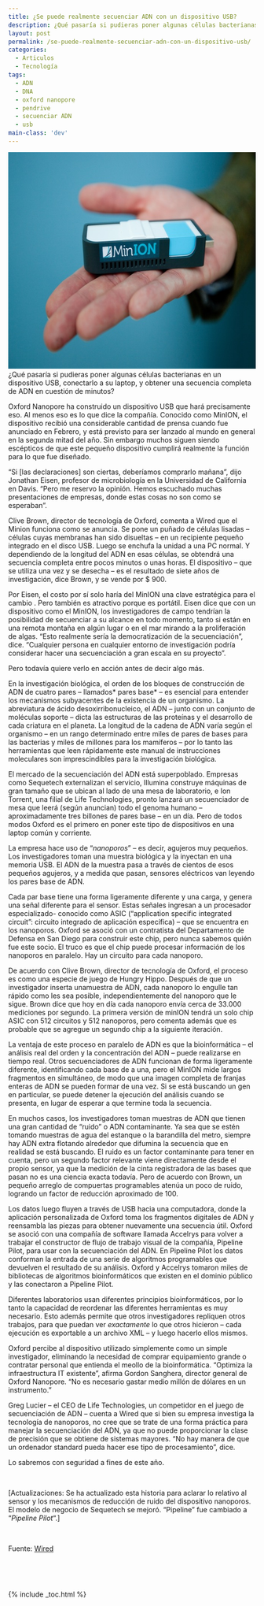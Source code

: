 ```yaml
---
title: ¿Se puede realmente secuenciar ADN con un dispositivo USB?
description: ¿Qué pasaría si pudieras poner algunas células bacterianas en un dispositivo USB, conectarlo a su laptop, y obtener una secuencia completa de ADN en cuestión de minutos?
layout: post
permalink: /se-puede-realmente-secuenciar-adn-con-un-dispositivo-usb/
categories:
  - Articulos
  - Tecnología
tags:
  - ADN
  - DNA
  - oxford nanopore
  - pendrive
  - secuenciar ADN
  - usb
main-class: 'dev'
---
```

[<img src="/assets/img/2012/05/Oxford-Nanopore-MinION1.jpeg" alt="" title="Oxford-Nanopore-MinION" width="660" height="440" class="aligncenter size-full wp-image-754" />][1]  
¿Qué pasaría si pudieras poner algunas células bacterianas en un dispositivo USB, conectarlo a su laptop, y obtener una secuencia completa de ADN en cuestión de minutos?  

<!--ad-->


Oxford Nanopore ha construido un dispositivo USB que hará precisamente eso. Al menos eso es lo que dice la compañía. Conocido como MinION, el dispositivo recibió una considerable cantidad de prensa cuando fue anunciado en Febrero, y está previsto para ser lanzado al mundo en general en la segunda mitad del año. Sin embargo muchos siguen siendo escépticos de que este pequeño dispositivo cumplirá realmente la función para lo que fue diseñado.

&#8220;Si [las declaraciones] son ciertas, deberíamos comprarlo mañana&#8221;, dijo Jonathan Eisen, profesor de microbiología en la Universidad de California en Davis. &#8220;Pero me reservo la opinión. Hemos escuchado muchas presentaciones de empresas, donde estas cosas no son como se esperaban&#8221;.

Clive Brown, director de tecnología de Oxford, comenta a Wired que el Minion funciona como se anuncia. Se pone un puñado de células lisadas &#8211; células cuyas membranas han sido disueltas &#8211; en un recipiente pequeño integrado en el disco USB. Luego se enchufa la unidad a una PC normal. Y dependiendo de la longitud del ADN en esas células, se obtendrá una secuencia completa entre pocos minutos o unas horas. El dispositivo &#8211; que se utiliza una vez y se desecha &#8211; es el resultado de siete años de investigación, dice Brown, y se vende por $ 900.

Por Eisen, el costo por sí solo haría del MinION una clave estratégica para el cambio . Pero también es atractivo porque es portátil. Eisen dice que con un dispositivo como el MinION, los investigadores de campo tendrían la posibilidad de secuenciar a su alcance en todo momento, tanto si están en una remota montaña en algún lugar o en el mar mirando a la proliferación de algas. &#8220;Esto realmente sería la democratización de la secuenciación&#8221;, dice. &#8220;Cualquier persona en cualquier entorno de investigación podría considerar hacer una secuenciación a gran escala en su proyecto&#8221;.

Pero todavía quiere verlo en acción antes de decir algo más.

En la investigación biológica, el orden de los bloques de construcción de ADN de cuatro pares &#8211; llamados* pares base* &#8211; es esencial para entender los mecanismos subyacentes de la existencia de un organismo. La abreviatura de ácido desoxirribonucleico, el ADN &#8211; junto con un conjunto de moléculas soporte &#8211; dicta las estructuras de las proteínas y el desarrollo de cada criatura en el planeta. La longitud de la cadena de ADN varía según el organismo &#8211; en un rango determinado entre miles de pares de bases para las bacterias y miles de millones para los mamíferos &#8211; por lo tanto las herramientas que leen rápidamente este manual de instrucciones moleculares son imprescindibles para la investigación biológica.

El mercado de la secuenciación del ADN está superpoblado. Empresas como Sequetech externalizan el servicio, Illumina construye máquinas de gran tamaño que se ubican al lado de una mesa de laboratorio, e Ion Torrent, una filial de Life Technologies, pronto lanzará un secuenciador de mesa que leerá (según anuncian) todo el genoma humano &#8211; aproximadamente tres billones de pares base &#8211; en un día. Pero de todos modos Oxford es el primero en poner este tipo de dispositivos en una laptop común y corriente.

La empresa hace uso de &#8220;*nanoporos*&#8221; &#8211; es decir, agujeros muy pequeños. Los investigadores toman una muestra biológica y la inyectan en una memoria USB. El ADN de la muestra pasa a través de cientos de esos pequeños agujeros, y a medida que pasan, sensores eléctricos van leyendo los pares base de ADN.

Cada par base tiene una forma ligeramente diferente y una carga, y genera una señal diferente para el sensor. Estas señales ingresan a un procesador especializado- conocido como ASIC (&#8220;application specific integrated circuit&#8221;: circuito integrado de aplicación específica) &#8211; que se encuentra en los nanoporos. Oxford se asoció con un contratista del Departamento de Defensa en San Diego para construir este chip, pero nunca sabemos quién fue este socio. El truco es que el chip puede procesar información de los nanoporos en paralelo. Hay un circuito para cada nanoporo.

De acuerdo con Clive Brown, director de tecnología de Oxford, el proceso es como una especie de juego de Hungry Hippo. Después de que un investigador inserta unamuestra de ADN, cada nanoporo lo engulle tan rápido como les sea posible, independientemente del nanoporo que le sigue. Brown dice que hoy en día cada nanoporo envía cerca de 33.000 mediciones por segundo. La primera versión de minION tendrá un solo chip ASIC con 512 circuitos y 512 nanoporos, pero comenta además que es probable que se agregue un segundo chip a la siguiente iteración.

La ventaja de este proceso en paralelo de ADN es que la bioinformática &#8211; el análisis real del orden y la concentración del ADN &#8211; puede realizarse en tiempo real. Otros secuenciadores de ADN funcionan de forma ligeramente diferente, identificando cada base de a una, pero el MinION mide largos fragmentos en simultáneo, de modo que una imagen completa de franjas enteras de ADN se pueden formar de una vez. Si se está buscando un gen en particular, se puede detener la ejecución del análisis cuando se presenta, en lugar de esperar a que termine toda la secuencia.

En muchos casos, los investigadores toman muestras de ADN que tienen una gran cantidad de &#8220;ruido&#8221; o ADN contaminante. Ya sea que se estén tomando muestras de agua del estanque o la barandilla del metro, siempre hay ADN extra flotando alrededor que difumina la secuencia que en realidad se está buscando. El ruido es un factor contaminante para tener en cuenta, pero un segundo factor relevante viene directamente desde el propio sensor, ya que la medición de la cinta registradora de las bases que pasan no es una ciencia exacta todavía. Pero de acuerdo con Brown, un pequeño arreglo de compuertas programables atenúa un poco de ruido, logrando un factor de reducción aproximado de 100.

Los datos luego fluyen a través de USB hacia una computadora, donde la aplicación personalizada de Oxford toma los fragmentos digitales de ADN y reensambla las piezas para obtener nuevamente una secuencia útil. Oxford se asoció con una compañía de software llamada Accelrys para volver a trabajar el constructor de flujo de trabajo visual de la compañía, Pipeline Pilot, para usar con la secuenciación del ADN. En Pipeline Pilot los datos conforman la entrada de una serie de algoritmos programables que devuelven el resultado de su análisis. Oxford y Accelrys tomaron miles de bibliotecas de algoritmos bioinformáticos que existen en el dominio público y las conectaron a Pipeline Pilot.

Diferentes laboratorios usan diferentes principios bioinformáticos, por lo tanto la capacidad de reordenar las diferentes herramientas es muy necesario. Esto además permite que otros investigadores repliquen otros trabajos, para que puedan ver *exactamente* lo que otros hicieron &#8211; cada ejecución es exportable a un archivo XML &#8211; y luego hacerlo ellos mismos.

Oxford percibe al dispositivo utilizado simplemente como un simple investigador, eliminando la necesidad de comprar equipamiento grande o contratar personal que entienda el meollo de la bioinformática. &#8220;Optimiza la infraestructura IT existente&#8221;, afirma Gordon Sanghera, director general de Oxford Nanopore. &#8220;No es necesario gastar medio millón de dólares en un instrumento.&#8221;

Greg Lucier &#8211; el CEO de Life Technologies, un competidor en el juego de secuenciación de ADN &#8211; cuenta a Wired que si bien su empresa investiga la tecnología de nanoporos, no cree que se trate de una forma práctica para manejar la secuenciación del ADN, ya que no puede proporcionar la clase de precisión que se obtiene de sistemas mayores. &#8220;No hay manera de que un ordenador standard pueda hacer ese tipo de procesamiento&#8221;, dice.

Lo sabremos con seguridad a fines de este año.

&nbsp;

[Actualizaciones: Se ha actualizado esta historia para aclarar lo relativo al sensor y los mecanismos de reducción de ruido del dispositivo nanoporos. El modelo de negocio de Sequetech se mejoró. &#8220;Pipeline&#8221; fue cambiado a &#8220;*Pipeline Pilot*&#8220;.]

&nbsp;

Fuente: [Wired][2]

&nbsp;

&nbsp;



 [1]: /assets/img/2012/05/Oxford-Nanopore-MinION1.jpeg
 [2]: http://www.wired.com/wiredenterprise/2012/03/oxford-nanopore-sequencing-usb/?utm_source=feedburner&utm_medium=feed&utm_campaign=Feed%3A+wired%2Findex+%28Wired%3A+Index+3+%28Top+Stories+2%29%29 "Wired"

{% include _toc.html %}
